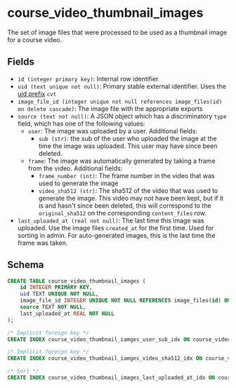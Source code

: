 # course_video_thumbnail_images

The set of image files that were processed to be used as a thumbnail image
for a course video.

## Fields

- `id (integer primary key)`: Internal row identifier
- `uid (text unique not null)`: Primary stable external identifier. Uses the
  [uid prefix](../uid_prefixes.md) `cvt`
- `image_file_id (integer unique not null references image_files(id) on delete cascade)`: The image
  file with the appropriate exports
- `source (text not null)`: A JSON object which has a discriminatory `type` field,
  which has one of the following values:
  - `user`: The image was uploaded by a user. Additional fields:
    - `sub (str)`: the sub of the user who uploaded the image at the time the
      image was uploaded. This user may have since been deleted.
  - `frame`: The image was automatically generated by taking a frame from the video.
    Additional fields:
    - `frame_number (int)`: The frame number in the video that was used to generate
      the image
    - `video_sha512 (str)`: The sha512 of the video that was used to generate the
      image. This video may not have been kept, but if it is and hasn't since
      been deleted, this will correspond to the `original_sha512` on the
      corresponding `content_files` row.
- `last_uploaded_at (real not null)`: The last time this image was uploaded. Use
  the image files `created_at` for the first time. Used for sorting in admin. For
  auto-generated images, this is the last time the frame was taken.

## Schema

```sql
CREATE TABLE course_video_thumbnail_images (
    id INTEGER PRIMARY KEY,
    uid TEXT UNIQUE NOT NULL,
    image_file_id INTEGER UNIQUE NOT NULL REFERENCES image_files(id) ON DELETE CASCADE ON UPDATE RESTRICT,
    source TEXT NOT NULL,
    last_uploaded_at REAL NOT NULL
);

/* Implicit foreign key */
CREATE INDEX course_video_thumbnail_iamges_user_sub_idx ON course_video_thumbnail_images(json_extract(source, '$.sub')) WHERE json_extract(source, '$.type') = 'user';

/* Implicit foreign key */
CREATE INDEX course_video_thumbnail_iamges_video_sha512_idx ON course_video_thumbnail_images(json_extract(source, '$.video_sha512')) WHERE json_extract(source, '$.type') = 'frame';

/* Sort */
CREATE INDEX course_video_thumbnail_images_last_uploaded_at_idx ON course_video_thumbnail_images(last_uploaded_at);
```
